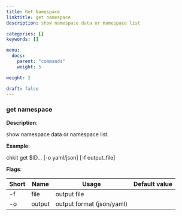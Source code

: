 ```yaml
---
title: Get Namespace
linktitle: get namespace
description: show namespace data or namespace list

categories: []
keywords: []

menu:
  docs:
    parent: "commands"
    weight: 5

weight: 2

draft: false
---
```


### get namespace

**Description**:

show namespace data or namespace list.

**Example**:

chkit get $ID... [-o yaml/json] [-f output_file]

**Flags**:

| Short | Name | Usage | Default value |
| ----- | ---- | ----- | ------------- |
| -f | file | output file |  |
| -o | output | output format (json/yaml) |  |



